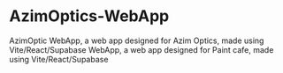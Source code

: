 # AzimOptics-WebApp

AzimOptic WebApp, a web app designed for Azim Optics, made using Vite/React/Supabase WebApp, a web app designed for Paint cafe, made using Vite/React/Supabase
